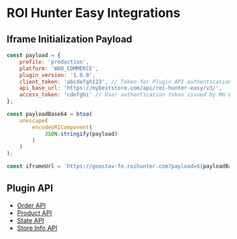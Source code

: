 # ROI Hunter Easy Integrations

## Iframe Initialization Payload

```js
const payload = {
    profile: 'production',
    platform: 'WOO_COMMERCE',
    plugin_version: '1.0.0',
    client_token: 'abcdefgh123', // Token for Plugin API authentication
    api_base_url: 'https://mybeststore.com/api/roi-hunter-easy/v3/',
    access_token: 'cdefghi' // User authentication token issued by RH Easy, has empty value during the first start
};

const payloadBase64 = btoa(
    unescape(
        encodeURIComponent(
            JSON.stringify(payload)
        )
    )
);

const iframeUrl = `https://goostav-fe.roihunter.com?payload=${payloadBase64}`;
```

## Plugin API

- [Order API](OrderApi.md)
- [Product API](ProductApi.md)
- [State API](StateApi.md)
- [Store Info API](StoreInfoApi.md)
